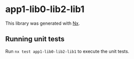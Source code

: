 # app1-lib0-lib2-lib1

This library was generated with [Nx](https://nx.dev).

## Running unit tests

Run `nx test app1-lib0-lib2-lib1` to execute the unit tests.
